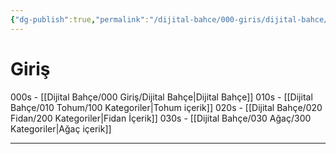 ```yaml
---
{"dg-publish":true,"permalink":"/dijital-bahce/000-giris/dijital-bahce/","title":"Dijital Bahçe","tags":["gardenEntry"],"noteIcon":"","created":"2025-03-11T14:52:16.053+03:00","updated":"2025-03-11T15:53:31.391+03:00"}
---
```



# Giriş

000s - [[Dijital Bahçe/000 Giriş/Dijital Bahçe\|Dijital Bahçe]]
010s - [[Dijital Bahçe/010 Tohum/100 Kategoriler\|Tohum içerik]]
020s - [[Dijital Bahçe/020 Fidan/200 Kategoriler\|Fidan İçerik]]
030s - [[Dijital Bahçe/030 Ağaç/300 Kategoriler\|Ağaç içerik]]


---




